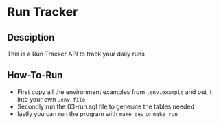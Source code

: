 # Run Tracker

## Desciption

This is a Run Tracker API to track your daily runs

## How-To-Run
- First copy all the environment examples from `.env.example` and put it into your own `.env file`
- Secondly run the 03-run.sql file to generate the tables needed
- lastly you can run the program with `make dev` or `make run`
